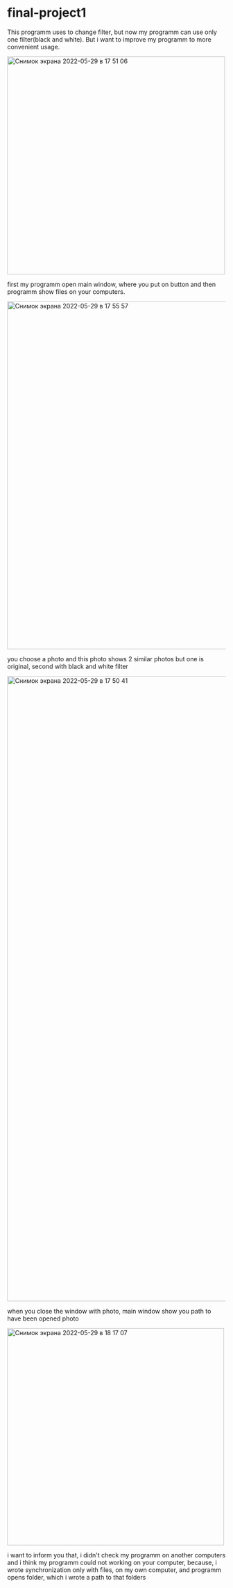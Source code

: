 # final-project1
This programm uses to change filter, but now my programm can use only one filter(black and white). But i want to improve my programm to more convenient usage.

<img width="502" alt="Снимок экрана 2022-05-29 в 17 51 06" src="https://user-images.githubusercontent.com/99067028/170867494-0803e13d-c9cb-4b7c-9a52-d2ba636cea50.png">

first my programm open main window, where you put on button and then programm show files on your computers.

<img width="801" alt="Снимок экрана 2022-05-29 в 17 55 57" src="https://user-images.githubusercontent.com/99067028/170867881-a330b74c-e1f4-4111-affd-1a7ad04f80b4.png">

you choose a photo and this photo shows 2 similar photos but one is original, second with black and white filter

<img width="1440" alt="Снимок экрана 2022-05-29 в 17 50 41" src="https://user-images.githubusercontent.com/99067028/170867796-51e9a9e1-54a2-462f-a5e0-c886522d6ab5.png">

when you close the window with photo, main window show you path to have been opened photo

<img width="500" alt="Снимок экрана 2022-05-29 в 18 17 07" src="https://user-images.githubusercontent.com/99067028/170868180-242df956-d07b-486b-a867-025f1d6dff52.png">



i want to inform you that, i didn't check my programm on another computers and i think my programm could not working on your computer, because, i wrote synchronization only with files, on my own computer, and programm opens folder, which i wrote a path to that folders
